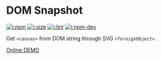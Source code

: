 # DOM Snapshot

[![i:npm]][l:npm]
[![i:size]][l:size]
[![i:lint]][l:lint]
[![i:npm-dev]][l:npm]

Get `<canvas>` from DOM string through SVG `<foreignObject>`.

[Online DEMO][l:demo]

[i:npm]: https://img.shields.io/npm/v/dom-snapshot.svg?colorB=blue
[i:npm-dev]: https://img.shields.io/npm/v/dom-snapshot/dev.svg
[l:npm]: https://npm.im/dom-snapshot
[i:size]: https://packagephobia.now.sh/badge?p=dom-snapshot
[l:size]: https://packagephobia.now.sh/result?p=dom-snapshot
[i:lint]: https://img.shields.io/badge/code_style-standard-yellow.svg
[l:lint]: https://standardjs.com
[l:demo]: https://mockingbot.github.io/dom-snapshot
